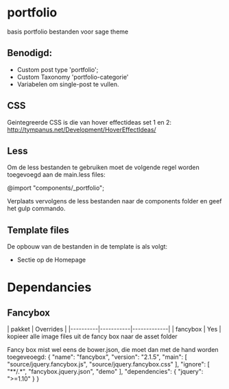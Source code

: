 # portfolio
basis portfolio bestanden voor sage theme


## Benodigd:
- Custom post type 'portfolio';
- Custom Taxonomy 'portfolio-categorie'
- Variabelen om single-post te vullen.

## CSS
Geintegreerde CSS is die van hover effectideas set 1 en 2:
http://tympanus.net/Development/HoverEffectIdeas/

## Less
Om de less bestanden te gebruiken moet de volgende regel worden toegevoegd aan de main.less files:

@import "components/_portfolio";

Verplaats vervolgens de less bestanden naar de components folder en geef het gulp commando.

## Template files
De opbouw van de bestanden in de template is als volgt:

- Sectie op de Homepage

# Dependancies

## Fancybox

| pakket   | Overrides | 
|----------|-----------|-------------|
| fancybox | Yes       | kopieer alle image files uit de fancy box naar de asset folder

Fancy box mist wel eens de bower.json, die moet dan met de hand worden toegeveoegd:
{
	"name": "fancybox",
	"version": "2.1.5",
	"main": [
		"source/jquery.fancybox.js",
		"source/jquery.fancybox.css"
	],
	"ignore": [
    	"**/.*",
    	"fancybox.jquery.json",
    	"demo"
	],
	"dependencies": {
		"jquery": ">=1.10"
	}
}

